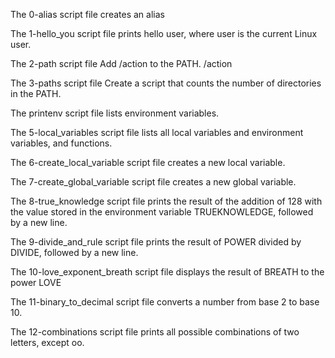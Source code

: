 The 0-alias script file creates an alias

The 1-hello_you script file prints hello user, where user is the current Linux user.

The 2-path script file Add /action to the PATH. /action

The 3-paths script file Create a script that counts the number of directories in the PATH.

The printenv script file lists environment variables.

The 5-local_variables script file lists all local variables and environment variables, and functions.

The 6-create_local_variable script file creates a new local variable.

The 7-create_global_variable script file creates a new global variable.

The 8-true_knowledge script file prints the result of the addition of 128 with the value stored in the environment variable TRUEKNOWLEDGE, followed by a new line.

The 9-divide_and_rule script file prints the result of POWER divided by DIVIDE, followed by a new line.

The 10-love_exponent_breath script file displays the result of BREATH to the power LOVE

The 11-binary_to_decimal script file converts a number from base 2 to base 10.

The 12-combinations script file prints all possible combinations of two letters, except oo.
